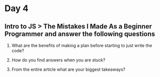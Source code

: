 # Day 4

## Intro to JS > The Mistakes I Made As a Beginner Programmer and answer the following questions

1. What are the benefits of making a plan before starting to just write the code?

2. How do you find answers when you are stuck?

3. From the entire article what are your biggest takeaways?